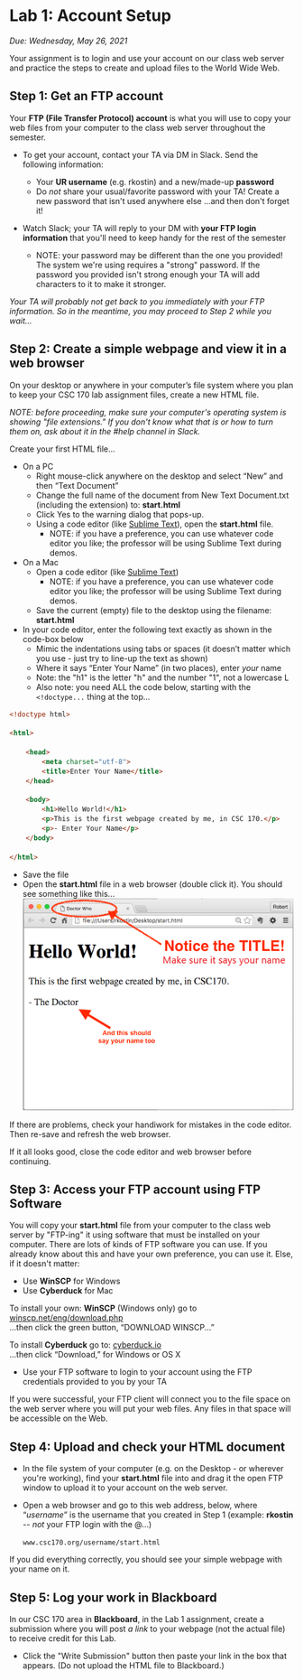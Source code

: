 # Lab 1: Account Setup
*Due: Wednesday, May 26, 2021* 

Your assignment is to login and use your account on our class web server and practice the steps to create and upload files to the World Wide Web.

## Step 1: Get an FTP account

Your **FTP (File Transfer Protocol) account** is what you will use to copy your web files from your computer to the class web server throughout the semester.  

- To get your account, contact your TA via DM in Slack.  Send the following information:
  - Your **UR username** (e.g. rkostin) and a new/made-up **password**
  - Do *not* share your usual/favorite password with your TA! Create a new password that isn't used anywhere else ...and then don't forget it!

- Watch Slack; your TA will reply to your DM with **your FTP login information** that you'll need to keep handy for the rest of the semester
  - NOTE: your password may be different than the one you provided!  The system we're using requires a "strong" password.  If the password you provided isn't strong enough your TA will add characters to it to make it stronger.  

*Your TA will probably not get back to you immediately with your FTP information.  So in the meantime, you may proceed to Step 2 while you wait...*

## Step 2: Create a simple webpage and view it in a web browser

On your desktop or anywhere in your computer’s file system where you plan to keep your CSC 170 lab assignment files, create a new HTML file.

*NOTE: before proceeding, make sure your computer's operating system is showing "file extensions."  If you don't know what that is or how to turn them on, ask about it in the #help channel in Slack.*

Create your first HTML file...

- On a PC
  - Right mouse-click anywhere on the desktop and select “New” and then “Text Document”
  - Change the full name of the document from New Text Document.txt (including the extension) to: **start.html**
  - Click Yes to the warning dialog that pops-up.
  - Using a code editor (like [Sublime Text](https://www.sublimetext.com/3)), open the **start.html** file.
    - NOTE: if you have a preference, you can use whatever code editor you like; the professor will be using Sublime Text during demos.
- On a Mac
  - Open a code editor (like [Sublime Text](https://www.sublimetext.com/3))
    - NOTE: if you have a preference, you can use whatever code editor you like; the professor will be using Sublime Text during demos.
  - Save the current (empty) file to the desktop using the filename: **start.html**
- In your code editor, enter the following text exactly as shown in the code-box below
  - Mimic the indentations using tabs or spaces (it doesn’t matter which you use - just try to line-up the text as shown)
  - Where it says “Enter Your Name” (in two places), enter *your* name
  - Note: the "h1" is the letter "h" and the number "1", not a lowercase L
  - Also note: you need ALL the code below, starting with the `<!doctype...` thing at the top...

```html
<!doctype html>

<html>

	<head>
		<meta charset="utf-8">
		<title>Enter Your Name</title>
	</head>

	<body>
		<h1>Hello World!</h1>
		<p>This is the first webpage created by me, in CSC 170.</p>
		<p>- Enter Your Name</p>
	</body>

</html>
```

- Save the file  
- Open the **start.html** file in a web browser (double click it).  You should see something like this...<br>![screen capture of first webpage](media/figure1.png)

If there are problems, check your handiwork for mistakes in the code editor.  Then re-save and refresh the web browser.

If it all looks good, close the code editor and web browser before continuing.

## Step 3: Access your FTP account using FTP Software

You will copy your **start.html** file from your computer to the class web server by "FTP-ing" it using software that must be installed on your computer.  There are lots of kinds of FTP software you can use.  If you already know about this and have your own preference, you can use it.  Else, if it doesn't matter:

- Use **WinSCP** for Windows
- Use **Cyberduck** for Mac

To install your own: **WinSCP** (Windows only) go to [winscp.net/eng/download.php](http://winscp.net/eng/download.php)<br>...then click the green button, “DOWNLOAD WINSCP...”

To install **Cyberduck** go to: [cyberduck.io](http://cyberduck.io)<br>
...then click “Download,” for Windows or OS X

- Use your FTP software to login to your account using the FTP credentials provided to you by your TA

If you were successful, your FTP client will connect you to the file space on the web server where you will put your web files.  Any files in that space will be accessible on the Web.

## Step 4: Upload and check your HTML document

- In the file system of your computer (e.g. on the Desktop - or wherever you're working), find your **start.html** file into and drag it the open FTP window to upload it to your account on the web server.

- Open a web browser and go to this web address, below, where “*username*” is the username that you created in Step 1 (example: **rkostin** -- *not* your FTP login with the @...)

   `www.csc170.org/username/start.html`

If you did everything correctly, you should see your simple webpage with your name on it. 

## Step 5: Log your work in Blackboard
In our CSC 170 area in **Blackboard**, in the Lab 1 assignment, create a submission where you will post *a link* to your webpage (not the actual file) to receive credit for this Lab.  

- Click the "Write Submission" button then paste your link in the box that appears. (Do not upload the HTML file to Blackboard.)

